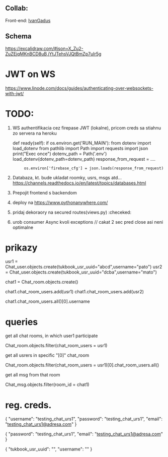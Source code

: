 ## Collab:
Front-end: [IvanGadus](https://github.com/IvanGadus)

## Schema
https://excalidraw.com/#json=X_Zu2-ZuZEjqMKnBCD8uB,jYtJTehsVJQtBmZp7uIr5g


# JWT on WS
https://www.linode.com/docs/guides/authenticating-over-websockets-with-jwt/


# TODO: 

1) WS authentifikacia cez firepase JWT (lokalne), pricom creds sa stiahnu zo servera na heroku


    def ready(self):
        if os.environ.get('RUN_MAIN'):
            from dotenv import load_dotenv
            from pathlib import Path
            import requests
            import json
            print("Exec once")
            dotenv_path = Path('.env')
            load_dotenv(dotenv_path=dotenv_path)
            response_from_request = ....

            os.environ['firebase_cfg'] = json.loads(response_from_request)




2) Databaza, kt. bude ukladat roomky, usrs, msgs atd...
https://channels.readthedocs.io/en/latest/topics/databases.html

3) Prepojit frontend s backendom

4) deploy na https://www.pythonanywhere.com/ 

5) pridaj dekoraory na secured routes(views.py) :checeked:

6) urob consumer Async kvoli exceptions // cakat 2 sec pred close asi neni optimalne



# prikazy

usr1 = Chat_user.objects.create(tukbook_usr_uuid="abcd",username="pato")
usr2 = Chat_user.objects.create(tukbook_usr_uuid="dcba",username="mato")

chat1 = Chat_room.objects.create()

chat1.chat_room_users.add(usr1)
chat1.chat_room_users.add(usr2)


chat1.chat_room_users.all()[0].username

# queries

get all chat rooms, in which user1 participate

Chat_room.objects.filter(chat_room_users = usr1)



get all usrers in specific "[0]" chat_room

Chat_room.objects.filter(chat_room_users = usr1)[0].chat_room_users.all()


get all msg from that room

Chat_msg.objects.filter(room_id = chat1)














# reg. creds.
{
  "username": "testing_chat_urs1",
  "password": "testing_chat_urs1",
  "email": "testing_chat_urs1@adresa.com"
}



{
  "password": "testing_chat_urs1",
  "email": "testing_chat_urs1@adresa.com"
}



{
    "tukbook_usr_uuid": "",
    "username": ""
}
